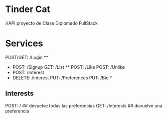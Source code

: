 # Tinder Cat
//API proyecto de Clase Diplomado FullStack

# Services
POST/GET: /Login **
- POST: /Signup
GET: /List **
POST: /Like
POST: /Unlike
- POST: /Interest
- DELETE: /Interest
PUT: /Preferences
PUT: /Bio *

## Interests
POST: /               ## devuelve todas las preferencias
GET: /Interests     ## devuelve una preferencia
